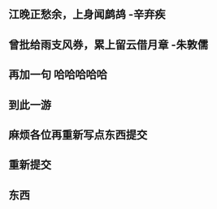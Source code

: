 ## 江晚正愁余，上身闻鹧鸪       -辛弃疾
## 曾批给雨支风券，累上留云借月章    -朱敦儒
## 再加一句 哈哈哈哈哈
## 到此一游
## 麻烦各位再重新写点东西提交
## 重新提交
## 东西